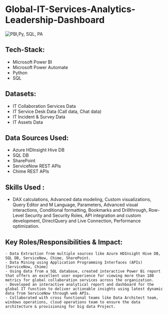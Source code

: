 # Global-IT-Services-Analytics-Leadership-Dashboard

![PBI,Py, SQL, PA](https://github.com/AyushiAsthana18/Global-IT-Services-Analytics-Leadership-Dashboard/assets/63499899/e17425b9-671e-49ad-986c-006e7473fbf2)

## Tech-Stack:
* Microsoft Power BI
* Microsoft Power Automate
* Python
* SQL 

## Datasets: 
* IT Collaboration Services Data
* IT Service Desk Data (Call data, Chat data)
* IT Incident & Survey Data
* IT Assets Data
 
## Data Sources Used: 
* Azure HDInsight Hive DB
* SQL DB
* SharePoint
* ServiceNow REST APIs
* Chime REST APIs

## Skills Used :
* DAX calculations, Advanced data modeling, Custom visualizations, Query Editor and M Language, Parameters, Advanced visual interactions, Conditional formatting, Bookmarks and Drillthrough, Row-Level Security and Security Roles, API integration and custom development, DirectQuery and Live Connection, Performance optimization.

## Key Roles/Responsibilities & Impact:
    - Data Extraction from multiple sources like Azure HDInsight Hive DB, SQL DB, ServiceNow, Chime, SharePoint.
    - Data Mining using Application Programming Interfaces (APIs) [ServiceNow, Chime]
    - Using data from a SQL database, created interactive Power Bi report that offers an excellent user experience for viewing more than 180 metrics for global collaboration services across the organization.
    - Developed an interactive analytical report and dashboard for the global IT function to deliver actionable insights using latest dynamic data from ServiceNow through web APIs.
    - Collaborated with cross functional teams like Data Architect team, windows operations, cloud operations team to ensure the data architecture & provisioning for big data Project.
